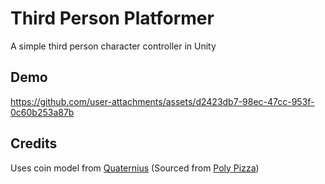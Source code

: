 # Third Person Platformer

A simple third person character controller in Unity

## Demo


https://github.com/user-attachments/assets/d2423db7-98ec-47cc-953f-0c60b253a87b



## Credits

Uses coin model from [Quaternius](https://quaternius.com/) (Sourced from [Poly Pizza](https://poly.pizza/m/QHZtj94fvh))



